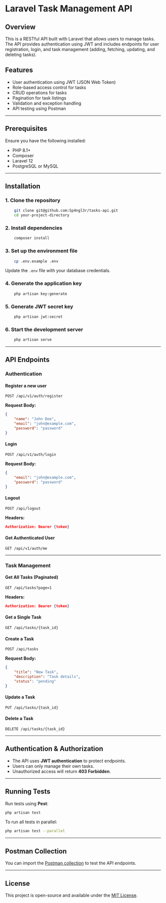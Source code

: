# Laravel Task Management API

## Overview

This is a RESTful API built with Laravel that allows users to manage tasks. The API provides authentication using JWT
and includes endpoints for user registration, login, and task management (adding, fetching, updating, and deleting
tasks).

## Features

- User authentication using JWT (JSON Web Token)
- Role-based access control for tasks
- CRUD operations for tasks
- Pagination for task listings
- Validation and exception handling
- API testing using Postman

---

## Prerequisites

Ensure you have the following installed:

- PHP 8.1+
- Composer
- Laravel 12
- PostgreSQL or MySQL

---

## Installation

### 1. Clone the repository

```sh
    git clone git@github.com:Sp4ngl3r/tasks-api.git
    cd your-project-directory
```

### 2. Install dependencies

```sh
    composer install
```

### 3. Set up the environment file

```sh
    cp .env.example .env
```

Update the `.env` file with your database credentials.

### 4. Generate the application key

```sh
    php artisan key:generate
```

### 5. Generate JWT secret key

```sh
    php artisan jwt:secret
```

### 6. Start the development server

```sh
    php artisan serve
```

---

## API Endpoints

### **Authentication**

#### Register a new user

```http
POST /api/v1/auth/register
```

**Request Body:**

```json
{
    "name": "John Doe",
    "email": "john@example.com",
    "password": "password"
}
```

#### Login

```http
POST /api/v1/auth/login
```

**Request Body:**

```json
{
    "email": "john@example.com",
    "password": "password"
}
```

#### Logout

```http
POST /api/logout
```

**Headers:**

```json
Authorization: Bearer {token}
```

#### Get Authenticated User

```http
GET /api/v1/auth/me
```

---

### **Task Management**

#### Get All Tasks (Paginated)

```http
GET /api/tasks?page=1
```

**Headers:**

```json
Authorization: Bearer {token}
```

#### Get a Single Task

```http
GET /api/tasks/{task_id}
```

#### Create a Task

```http
POST /api/tasks
```

**Request Body:**

```json
{
    "title": "New Task",
    "description": "Task details",
    "status": "pending"
}
```

#### Update a Task

```http
PUT /api/tasks/{task_id}
```

#### Delete a Task

```http
DELETE /api/tasks/{task_id}
```

---

## Authentication & Authorization

- The API uses **JWT authentication** to protect endpoints.
- Users can only manage their own tasks.
- Unauthorized access will return **403 Forbidden**.

---

## Running Tests

Run tests using **Pest**:

```sh
php artisan test
```

To run all tests in parallel:

```sh
php artisan test --parallel
```

---

## Postman Collection

You can import the [Postman collection](Tasks%20API.postman_collection.json) to test the API endpoints.

---

## License

This project is open-source and available under the [MIT License](LICENSE).

